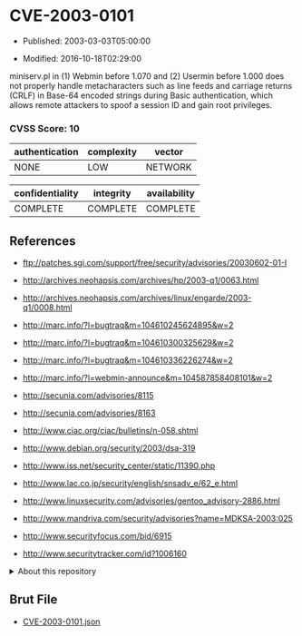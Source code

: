 # CVE-2003-0101

- Published: 2003-03-03T05:00:00

- Modified: 2016-10-18T02:29:00

miniserv.pl in (1) Webmin before 1.070 and (2) Usermin before 1.000 does not properly handle metacharacters such as line feeds and carriage returns (CRLF) in Base-64 encoded strings during Basic authentication, which allows remote attackers to spoof a session ID and gain root privileges.

### CVSS Score: **10**

| authentication | complexity | vector |
| --- | --- | --- |
| NONE | LOW | NETWORK |

| confidentiality | integrity | availability |
| --- | --- | --- |
| COMPLETE | COMPLETE | COMPLETE |

## References

* ftp://patches.sgi.com/support/free/security/advisories/20030602-01-I

* http://archives.neohapsis.com/archives/hp/2003-q1/0063.html

* http://archives.neohapsis.com/archives/linux/engarde/2003-q1/0008.html

* http://marc.info/?l=bugtraq&m=104610245624895&w=2

* http://marc.info/?l=bugtraq&m=104610300325629&w=2

* http://marc.info/?l=bugtraq&m=104610336226274&w=2

* http://marc.info/?l=webmin-announce&m=104587858408101&w=2

* http://secunia.com/advisories/8115

* http://secunia.com/advisories/8163

* http://www.ciac.org/ciac/bulletins/n-058.shtml

* http://www.debian.org/security/2003/dsa-319

* http://www.iss.net/security_center/static/11390.php

* http://www.lac.co.jp/security/english/snsadv_e/62_e.html

* http://www.linuxsecurity.com/advisories/gentoo_advisory-2886.html

* http://www.mandriva.com/security/advisories?name=MDKSA-2003:025

* http://www.securityfocus.com/bid/6915

* http://www.securitytracker.com/id?1006160

<details>
<summary>About this repository</summary> 

  This repository is part of the project [Live Hack CVE](https://github.com/Live-Hack-CVE). Main website can be found [www.live-hack.org](https://www.live-hack.org) 
  
  Made by [Sn0wAlice](https://github.com/Sn0wAlice) for the people that care about security and need to have a feed of the latest CVEs. Hope you enjoy it, don't forget to star the repo and follow me on [Twitter](https://twitter.com/Sn0wAlice) and [Github](https://github.com/Sn0wAlice). And that is my [personnal website](https://www.alice-snow.me/)

  - [Home Page](https://github.com/Live-Hack-CVE)
  - [Framework](https://github.com/Live-Hack-CVE/cve-framework)
  - [CVE database](https://github.com/Live-Hack-CVE/full_database)
  - [Changelog](https://github.com/Live-Hack-CVE/Changelog)
</details>

## Brut File

* [CVE-2003-0101.json](https://raw.githubusercontent.com/Live-Hack-CVE/full_database/main/cves/2003/CVE-2003-0101.json)

